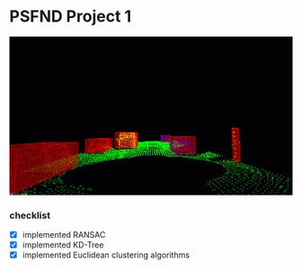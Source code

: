 # PSFND Project 1

![demo](media/ObstacleDetectionFPS.gif)

### checklist

* [x] implemented RANSAC
* [x] implemented KD-Tree
* [x] implemented Euclidean clustering algorithms

